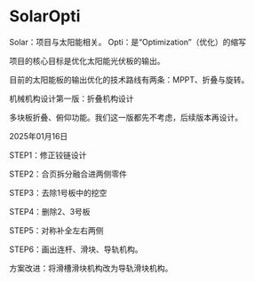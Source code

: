 # SolarOpti
Solar：项目与太阳能相关。 Opti：是“Optimization”（优化）的缩写

项目的核心目标是优化太阳能光伏板的输出。

目前的太阳能板的输出优化的技术路线有两条：MPPT、折叠与旋转。

机械机构设计第一版：折叠机构设计

多块板折叠、俯仰功能。我们这一版都先不考虑，后续版本再设计。

2025年01月16日

STEP1：修正铰链设计

STEP2：合页拆分融合进两侧零件

STEP3：去除1号板中的挖空

STEP4：删除2、3号板

STEP5：对称补全左右两侧

STEP6：画出连杆、滑块、导轨机构。

方案改进：将滑槽滑块机构改为导轨滑块机构。
